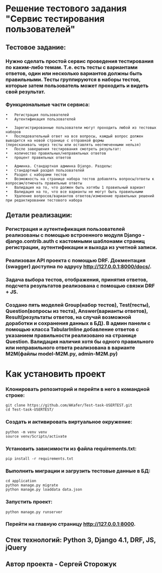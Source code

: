 <h1> Решение тестового задания "Сервис тестирования пользователей" </h1>

## Тестовое задание:

### Нужно сделать простой сервис проведения тестирования по каким-либо темам. Т.е. есть тесты с вариантами ответов, один или несколько вариантов должны быть правильными. Тесты группируются в наборы тестов, которые затем пользователь может проходить и видеть свой результат.

### Функциональные части сервиса:
```
•	Регистрация пользователей
•	Аутентификация пользователей
```
```
•	Зарегистрированные пользователи могут проходить любой из тестовых наборов
•	Последовательный ответ на все вопросы, каждый вопрос должен выводится на новой странице с отправкой формы            •	 (перескакивать через тесты или оставлять неотмеченными нельзя)
•	После завершения тестирования смотреть результат:
•	количество правильных/неправильных ответов
•	процент правильных ответов
```
```
•	Админка. Стандартная админка Django. Разделы:
•	Стандартный раздел пользователей
•	Раздел с наборами тестов
•	Возможность на странице набора тестов добавлять вопросы/ответы к вопросам/отмечать правильные ответы
•	Валидация на то, что должен быть хотябы 1 правильный вариант
•	Валидация на то, что все варианты не могут быть правильными
•	Удаление вопросов/вариантов ответов/изменение правильных решений при редактировании тестового набора
```


## Детали реализации:

### Регистрация и аутентификация пользователей реализованы с помощью встроенного модуля Django - django.contrib.auth c кастомными шаблонами страниц регистрации, аутентификации и выхода из учетной записи.

### Реализован API проекта c помощью DRF. Докментация (swagger) доступна по адрусу http://127.0.0.1:8000/docs/.

### Задача выбора тестов, отображения, принятия ответов, подсчета результатов реализована с помощью связки DRF + JS.

### Создано пять моделей Group(набор тестов), Test(тесты), Question(вопросы из теста), Answer(варианты ответов), Result(результаты ответов, на случай возможной доработки и сохранения данных в БД). В админ панели с помощью класса TabularInline добавление ответов с указанием правильноcти реализовано на странице Question. Валидация наличия хотя бы одного правильного или неправильного ответа реализована в варианте M2M(файлы model-М2M.py, admin-M2M.py)

# Как установить проект

### Клонировать репозиторий и перейти в него в командной строке:

```
git clone https://github.com/AKafer/Test-task-USERTEST.git
cd Test-task-USERTEST/
```

### Создать и активировать виртуальное окружение:

```
python -m venv venv
source venv/Scripts/activate
```

### Установить зависимости из файла requirements.txt:

```
pip install -r requirements.txt
```

### Выполнить миграции и загрузить тестовые данные в БД:

```
cd application
python manage.py migrate
python manage.py loaddata data.json
```

### Запустить проект:

```
python manage.py runserver
```
### Перейти на главную страницу http://127.0.0.1:8000.

## Стек технологий: Python 3, Django 4.1, DRF, JS, jQuery

## Автор проекта - Сергей Сторожук

